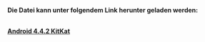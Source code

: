 <p><b>Die Datei kann unter folgendem Link herunter geladen werden:<b></p>
<br>
<a href="http://nsradio.sytes.net/android/roms/SM-T530/Stock Rom 4.4.2/
DBT-T530XXU1AOA1-20150130102505/DBT-T530XXU1AOA1-20150130102505.zip">Android 4.4.2 KitKat</a>
<br>
<br>
<br>
<br>
<br>
<br>
<br>
<br>
<br>
